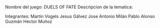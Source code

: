 Nombre del juego: DUELS OF FATE
Descripcion de la tematica: 


Integrantes:
Martin Vogels
Jesus Gálvez
Jose Antonio Milán
Pablo Alonso Guzmán 
Hector Muñoz
